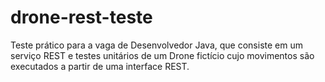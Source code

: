 # drone-rest-teste
Teste prático para a vaga de Desenvolvedor Java, que consiste em um serviço REST e testes unitários de um Drone fictício cujo movimentos são executados a partir de uma interface REST.
